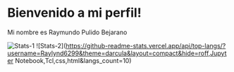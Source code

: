 # Bienvenido a mi perfil!

Mi nombre es Raymundo Pulido Bejarano

![Stats-1](https://github-readme-stats.vercel.app/api?username=Raylynd6299&count_private=true&theme=darcula&show_icons=true)
![Stats-2](https://github-readme-stats.vercel.app/api/top-langs/?username=Raylynd6299&theme=darcula&layout=compact&hide=roff,Jupyter Notebook,Tcl,css,html&langs_count=10)
